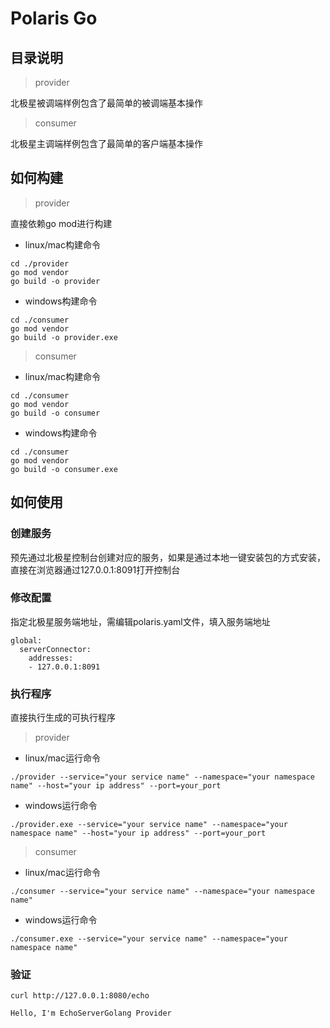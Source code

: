 # Polaris Go

## 目录说明

> provider

北极星被调端样例包含了最简单的被调端基本操作

> consumer

北极星主调端样例包含了最简单的客户端基本操作


## 如何构建

> provider

直接依赖go mod进行构建

- linux/mac构建命令
```
cd ./provider
go mod vendor
go build -o provider
```
- windows构建命令
```
cd ./consumer
go mod vendor
go build -o provider.exe
```

> consumer

- linux/mac构建命令
```
cd ./consumer
go mod vendor
go build -o consumer
```
- windows构建命令
```
cd ./consumer
go mod vendor
go build -o consumer.exe
```

## 如何使用

### 创建服务

预先通过北极星控制台创建对应的服务，如果是通过本地一键安装包的方式安装，直接在浏览器通过127.0.0.1:8091打开控制台

### 修改配置

指定北极星服务端地址，需编辑polaris.yaml文件，填入服务端地址

```
global:
  serverConnector:
    addresses:
    - 127.0.0.1:8091
```

### 执行程序

直接执行生成的可执行程序

> provider

- linux/mac运行命令
```
./provider --service="your service name" --namespace="your namespace name" --host="your ip address" --port=your_port
```

- windows运行命令
```
./provider.exe --service="your service name" --namespace="your namespace name" --host="your ip address" --port=your_port
```

> consumer


- linux/mac运行命令
```
./consumer --service="your service name" --namespace="your namespace name"
```

- windows运行命令
```
./consumer.exe --service="your service name" --namespace="your namespace name"
```

### 验证

```
curl http://127.0.0.1:8080/echo

Hello, I'm EchoServerGolang Provider
```